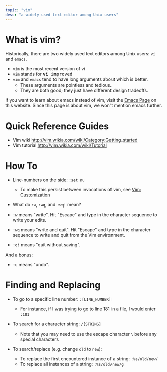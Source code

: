 ```yaml
---
topic: "vim"
desc: "a widely used text editor among Unix users"
---
```


# What is vim?

Historically, there are two widely used text editors among Unix users: `vi` and `emacs`.  

* `vim` is the most recent version of vi
* `vim` stands for <tt><b>vi</b> i<b>m</b>proved</tt>
* `vim` and `emacs` tend to have long arguments about which is better.  
    * These arguments are pointless and tedious.   
    * They are both good; they just have different design tradeoffs.
    
If you want to learn about emacs instead of vim, visit the [Emacs Page](/topics/emacs/) on this website.
Since this page is about vim, we won't mention emacs further.   

# Quick Reference Guides 

* Vim wiki <http://vim.wikia.com/wiki/Category:Getting_started>
* Vim tutorial <http://vim.wikia.com/wiki/Tutorial>

# How To

* Line-numbers on the side: `:set nu`  
    * To make this persist between invocations of vim, see [Vim: Customization](/topics/vim_customization/)

* What do  `:w`, `:wq`, and `:wq!` mean?

* `:w` means "write".  Hit "Escape" and type in the character sequence to write your edits.
* `:wq` means "write and quit".  Hit "Escape" and type in the character sequence to write and quit from the Vim environment.
* `:q!` means "quit without saving".  

And a bonus:

* `:u` means "undo".



# Finding and Replacing

* To go to a specific line number: `:[LINE_NUMBER]`
    * For instance, if I was trying to go to line 181 in a file, I would enter `:181`

* To search for a character string: `/[STRING]`
    * Note that you may need to use the escape character `\` before any special characters 

* To search/replace (e.g. change `old` to `new`):
    * To replace the first encountered instance of a string: `:%s/old/new/`
    * To replace all instances of a string: `:%s/old/new/g`
